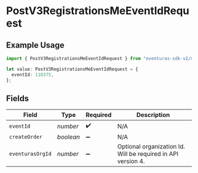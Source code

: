 # PostV3RegistrationsMeEventIdRequest

## Example Usage

```typescript
import { PostV3RegistrationsMeEventIdRequest } from "eventuras-sdk-v2/models/operations";

let value: PostV3RegistrationsMeEventIdRequest = {
  eventId: 110375,
};
```

## Fields

| Field                                                        | Type                                                         | Required                                                     | Description                                                  |
| ------------------------------------------------------------ | ------------------------------------------------------------ | ------------------------------------------------------------ | ------------------------------------------------------------ |
| `eventId`                                                    | *number*                                                     | :heavy_check_mark:                                           | N/A                                                          |
| `createOrder`                                                | *boolean*                                                    | :heavy_minus_sign:                                           | N/A                                                          |
| `eventurasOrgId`                                             | *number*                                                     | :heavy_minus_sign:                                           | Optional organization Id. Will be required in API version 4. |